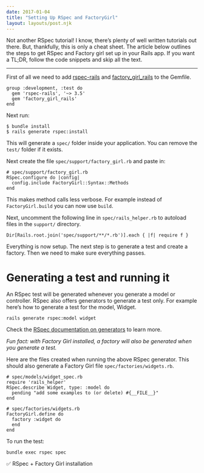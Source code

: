 ```yaml
---
date: 2017-01-04
title: "Setting Up RSpec and FactoryGirl"
layout: layouts/post.njk
---
```

Not another RSpec tutorial! I know, there’s plenty of well written tutorials out there. But, thankfully, this is only a cheat sheet. The article below outlines the steps to get RSpec and Factory girl set up in your Rails app. If you want a TL;DR, follow the code snippets and skip all the text.

***

First of all we need to add [rspec-rails](https://github.com/rspec/rspec-rails) and [factory_girl_rails](https://github.com/thoughtbot/factory_girl_rails) to the Gemfile.

    group :development, :test do
      gem 'rspec-rails', '~> 3.5'
      gem 'factory_girl_rails'
    end

Next run:

    $ bundle install
    $ rails generate rspec:install

This will generate a `spec/`  folder inside your application. You can remove the `test/`  folder if it exists.

Next create the file `spec/support/factory_girl.rb`  and paste in:

    # spec/support/factory_girl.rb
    RSpec.configure do |config|
      config.include FactoryGirl::Syntax::Methods
    end

This makes method calls less verbose. For example instead of `FactoryGirl.build`  you can now use `build`.

Next, uncomment the following line in `spec/rails_helper.rb`  to autoload files in the `support/`  directory.

    Dir[Rails.root.join('spec/support/**/*.rb')].each { |f| require f }

Everything is now setup. The next step is to generate a test and create a factory. Then we need to make sure everything passes.

# Generating a test and running it

An RSpec test will be generated whenever you generate a model or controller. RSpec also offers generators to generate a test only. For example here’s how to generate a test for the model, Widget.

    rails generate rspec:model widget

Check the [RSpec documentation on generators](https://www.relishapp.com/rspec/rspec-rails/docs/generators) to learn more.

_Fun fact: with Factory Girl installed, a factory will also be generated when you generate a test._

Here are the files created when running the above RSpec generator. This should also generate a Factory Girl file `spec/factories/widgets.rb`.

    # spec/models/widget_spec.rb
    require 'rails_helper'
    RSpec.describe Widget, type: :model do
      pending "add some examples to (or delete) #{__FILE__}"
    end

    # spec/factories/widgets.rb
    FactoryGirl.define do
      factory :widget do
      end
    end

To run the test:

    bundle exec rspec spec

✅ RSpec + Factory Girl installation